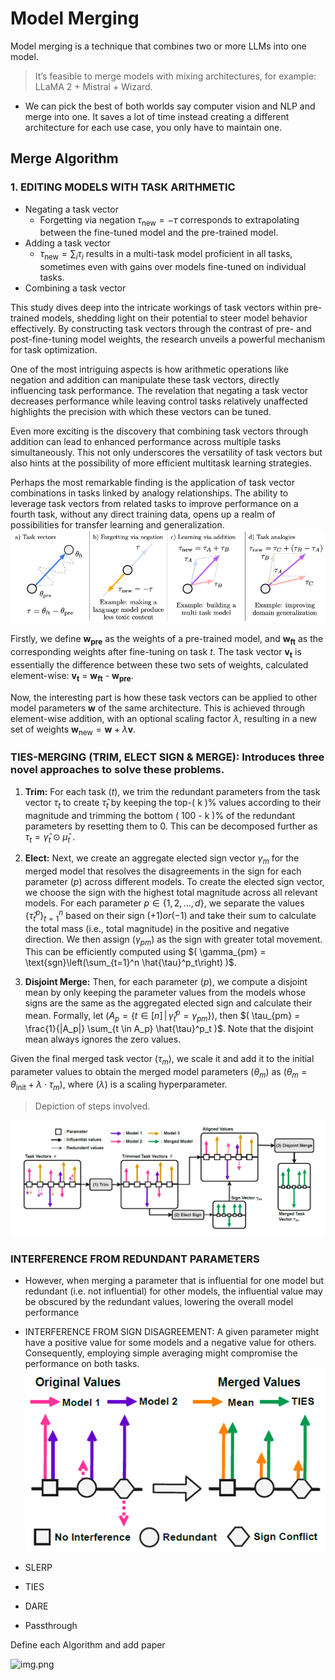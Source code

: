 # Model Merging 
Model merging is a technique that combines two or more LLMs into one model.

>It’s feasible to merge models with mixing architectures, for example: LLaMA 2 + Mistral + Wizard.

- We can pick the best of both worlds say computer vision and NLP and merge into one. It saves a lot of time instead creating a different architecture for each use case, you only have
to maintain one.
## Merge Algorithm
### 1. EDITING MODELS WITH TASK ARITHMETIC 
- Negating a task vector
  - Forgetting via negation  $\tau_{\text{new}} = -\tau$ corresponds to extrapolating
between the fine-tuned model and the pre-trained model.
- Adding a task vector
  - $\tau_{\text{new}} = \sum_{i} \tau_i$ results in a multi-task model proficient in all tasks, sometimes even
with gains over models fine-tuned on individual tasks.
- Combining a task vector

This study dives deep into the intricate workings of task vectors within pre-trained models, shedding light on their potential to steer model behavior effectively. By constructing task vectors through the contrast of pre- and post-fine-tuning model weights, the research unveils a powerful mechanism for task optimization.

One of the most intriguing aspects is how arithmetic operations like negation and addition can manipulate these task vectors, directly influencing task performance. The revelation that negating a task vector decreases performance while leaving control tasks relatively unaffected highlights the precision with which these vectors can be tuned.

Even more exciting is the discovery that combining task vectors through addition can lead to enhanced performance across multiple tasks simultaneously. This not only underscores the versatility of task vectors but also hints at the possibility of more efficient multitask learning strategies.

Perhaps the most remarkable finding is the application of task vector combinations in tasks linked by analogy relationships. The ability to leverage task vectors from related tasks to improve performance on a fourth task, without any direct training data, opens up a realm of possibilities for transfer learning and generalization.
![](taskarth.PNG)

Firstly, we define **w<sub>pre</sub>** as the weights of a pre-trained model, and **w<sub>ft</sub>** as the corresponding weights after fine-tuning on task *t*. The task vector **v<sub>t</sub>** is essentially the difference between these two sets of weights, calculated element-wise: **v<sub>t</sub>** = **w<sub>ft</sub>** - **w<sub>pre</sub>**.



Now, the interesting part is how these task vectors can be applied to other model parameters $\mathbf{w}$ of the same architecture. This is achieved through element-wise addition, with an optional scaling factor $\lambda$, resulting in a new set of weights $\mathbf{w}_{\text{new}} = \mathbf{w} + \lambda \mathbf{v}$.

### **TIES-MERGING (TRIM, ELECT SIGN & MERGE):** Introduces three novel approaches to solve these problems.

1. **Trim:** For each task $( t )$, we trim the redundant parameters from the task vector $\tau_t$ to create $\hat{\tau}_t$
 by keeping the top-\( k \)% values according to their magnitude and trimming the bottom \( 100 - k \)% of the redundant parameters by resetting them to 0. This can be decomposed further as $\tau_t = \hat{\gamma}_t \odot \hat{\mu}_t$
 .

2. **Elect:** Next, we create an aggregate elected sign vector $\gamma_m$ for the merged model that resolves the disagreements in the sign for each parameter $( p )$ across different models. To create the elected sign vector, we choose the sign with the highest total magnitude across all relevant models. For each parameter $p \in \{1, 2, \ldots, d\}$, we separate the values $\{ \hat{\tau}^p_t \}_{t=1}^n$ based on their sign $(+1) or (-1)$ and take their sum to calculate the total mass (i.e., total magnitude) in the positive and negative direction. We then assign $( \gamma_{pm} )$ as the sign with greater total movement. This can be efficiently computed using $( \gamma_{pm} = \text{sgn}\left(\sum_{t=1}^n \hat{\tau}^p_t\right) )$.


3. **Disjoint Merge:** Then, for each parameter $( p )$, we compute a disjoint mean by only keeping the parameter values from the models whose signs are the same as the aggregated elected sign and calculate their mean. Formally, let $( A_p = \{t \in [n] \,|\, \hat{\gamma}^p_t = \gamma_{pm}\} )$, then $( \tau_{pm} = \frac{1}{|A_p|} \sum_{t \in A_p} \hat{\tau}^p_t )$. Note that the disjoint mean always ignores the zero values.

Given the final merged task vector $( \tau_m )$, we scale it and add it to the initial parameter values to obtain the merged model parameters $( \theta_m )$ as $( \theta_m = \theta_{\text{init}} + \lambda \cdot \tau_m )$, where $( \lambda )$ is a scaling hyperparameter.

>Depiction of steps involved.

![](TIES.PNG)
### INTERFERENCE FROM REDUNDANT PARAMETERS
- However, when merging
a parameter that is influential for one model but redundant
(i.e. not influential) for other models, the
influential value may be obscured by the redundant
values, lowering the overall model performance
- INTERFERENCE FROM SIGN DISAGREEMENT: A given parameter might have a positive
value for some models and a negative value for others. Consequently, employing simple averaging
might compromise the performance on both tasks.
![](conflict.PNG)

- SLERP
- TIES
- DARE
- Passthrough

Define each Algorithm and add paper

![img.png](https://arxiv.org/html/2403.13257v1/extracted/5482855/figures/model_merging_classification.png)
